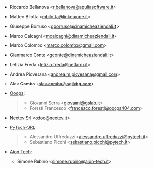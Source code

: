 - Riccardo Bellanova \<<r.bellanova@apuliasoftware.it>\>

- Matteo Bilotta \<<mbilotta@linkeurope.it>\>

- Giuseppe Borruso \<<gborruso@dinamicheaziendali.it>\>

- Marco Calcagni \<<mcalcagni@dinamicheaziendali.it>\>

- Marco Colombo \<<marco.colombo@gmail.com>\>

- Gianmarco Conte \<<gconte@dinamicheaziendali.it>\>

- Letizia Freda \<<letizia.freda@netfarm.it>\>

- Andrea Piovesana \<<andrea.m.piovesana@gmail.com>\>

- Alex Comba \<<alex.comba@agilebg.com>\>

- [Ooops](https://www.ooops404.com):

  > - Giovanni Serra \<<giovanni@gslab.it>\>
  > - Foresti Francesco \<<francesco.foresti@ooops404.com>\>

- Nextev Srl \<<odoo@nextev.it>\>

- [PyTech-SRL](https://www.pytech.it):

  > - Alessandro Uffreduzzi \<<alessandro.uffreduzzi@pytech.it>\>
  > - Sebastiano Picchi \<<sebastiano.picchi@pytech.it>\>

- [Aion Tech](https://aiontech.company/):

  - Simone Rubino <<simone.rubino@aion-tech.it>>
